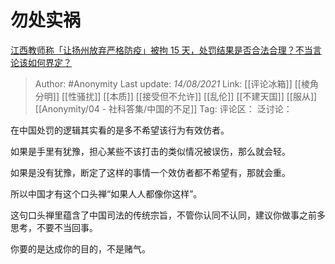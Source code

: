 # 勿处实祸
[江西教师称「让扬州放弃严格防疫」被拘 15 天，处罚结果是否合法合理？不当言论该如何界定？](https://www.zhihu.com/question/479240905/answer/2056698459)

> Author: #Anonymity
> Last update: *14/08/2021*
> Link: [[评论冰箱]] [[棱角分明]] [[性骚扰]] [[本质]] [[接受但不允许]] [[乱伦]] [[不建天国]] [[服从]] [[Anonymity/04 - 社科答集/中国的不足]]
> Tag:
> 评论区：
> 泛讨论：

在中国处罚的逻辑其实看的是多不希望该行为有效仿者。

如果是手里有犹豫，担心某些不该打击的类似情况被误伤，那么就会轻。

如果是没有犹豫，断定了这样的事情一个效仿者都不希望有，那就会重。

所以中国才有这个口头禅“如果人人都像你这样”。

这句口头禅里蕴含了中国司法的传统宗旨，不管你认同不认同，建议你做事之前多思考，不要不当回事。

你要的是达成你的目的，不是赌气。
